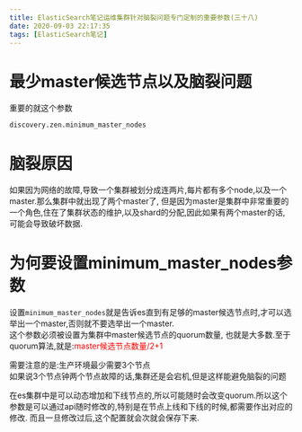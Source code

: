 ```yaml
---
title: ElasticSearch笔记运维集群针对脑裂问题专门定制的重要参数(三十八)
date: 2020-09-03 22:17:35
tags: [ElasticSearch笔记]
---
```


# 最少master候选节点以及脑裂问题
重要的就这个参数
```
discovery.zen.minimum_master_nodes
```

# 脑裂原因
如果因为网络的故障,导致一个集群被划分成连两片,每片都有多个node,以及一个master.那么集群中就出现了两个master了,
但是因为master是集群中非常重要的一个角色,住在了集群状态的维护,以及shard的分配,因此如果有两个master的话,可能会导致破坏数据.

<!--more-->

# 为何要设置minimum_master_nodes参数
设置`minimum_master_nodes`就是告诉es直到有足够的master候选节点时,才可以选举出一个master,否则就不要选举出一个master.  
这个参数必须被设置为集群中master候选节点的quorum数量,
也就是大多数.至于quorum算法,就是:<font color="red">master候选节点数量/2+1</font>

  需要注意的是:生产环境最少需要3个节点   
  如果说3个节点钟两个节点故障的话,集群还是会宕机,但是这样能避免脑裂的问题  

  在es集群中是可以动态增加和下线节点的,所以可能随时会改变quorum.所以这个参数是可以通过api随时修改的,特别是在节点上线和下线的时候,都需要作出对应的修改.
  而且一旦修改过后,这个配置就会次就会保存下来.